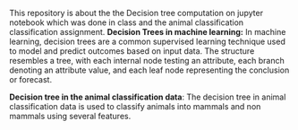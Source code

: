 This repository is about the the Decision tree computation on jupyter notebook which was done in class and the animal classification classification assignment.
**Decision Trees in machine learning:**
In machine learning, decision trees are a common supervised learning technique used to model
and predict outcomes based on input data. The structure resembles a tree, with each internal node testing 
an attribute, each branch denoting an attribute value, and each leaf node representing the conclusion or forecast.

**Decision tree in the animal classification data**:
The decision tree in animal classification data is used to classify animals into mammals and non mammals using several features.
